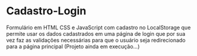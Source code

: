 # Cadastro-Login
 Formulário em HTML CSS e JavaScript com cadastro no LocalStorage que permite usar os dados cadastrados em uma página de login que por sua vez faz as validações necessárias para que o usuário seja redirecionado para a página principal (Projeto ainda em execução...)

